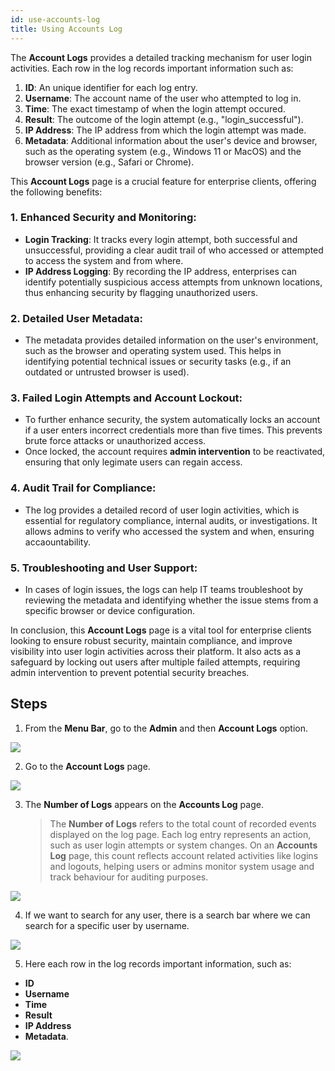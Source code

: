 ```yaml
---
id: use-accounts-log
title: Using Accounts Log
---
```


The **Account Logs** provides a detailed tracking mechanism for user login activities. Each row in the log records important information such as:
1. **ID**: An unique identifier for each log entry.
2. **Username**: The account name of the user who attempted to log in.
3. **Time**: The exact timestamp of when the login attempt occured.
4. **Result**: The outcome of the login attempt (e.g., "login_successful").
5. **IP Address**: The IP address from which the login attempt was made.
6. **Metadata**: Additional information about the user's device and browser, such as the operating system (e.g., Windows 11 or MacOS) and the browser version (e.g., Safari or Chrome).

This **Account Logs** page is a crucial feature for enterprise clients, offering the following benefits:

### 1. **Enhanced Security and Monitoring**:
- **Login Tracking**: It tracks every login attempt, both successful and unsuccessful, providing a clear audit trail of who accessed or attempted to access the system and from where.
- **IP Address Logging**: By recording the IP address, enterprises can identify potentially suspicious access attempts from unknown locations, thus enhancing security by flagging unauthorized users.

### 2. **Detailed User Metadata**:
- The metadata provides detailed information on the user's environment, such as the browser and operating system used. This helps in identifying potential technical issues or security tasks (e.g., if an outdated or untrusted browser is used).

### 3. **Failed Login Attempts and Account Lockout**:
- To further enhance security, the system automatically locks an account if a user enters incorrect credentials more than five times. This prevents brute force attacks or unauthorized access.
- Once locked, the account requires **admin intervention** to be reactivated, ensuring that only legimate users can regain access.

### 4. **Audit Trail for Compliance**:
- The log provides a detailed record of user login activities, which is essential for regulatory compliance, internal audits, or investigations. It allows admins to verify who accessed the system and when, ensuring accaountability.

### 5. **Troubleshooting and User Support**:
- In cases of login issues, the logs can help IT teams troubleshoot by reviewing the metadata and identifying whether the issue stems from a specific browser or device configuration.

In conclusion, this **Account Logs** page is a vital tool for enterprise clients looking to ensure robust security, maintain compliance, and improve visibility into user login activities across their platform. It also acts as a safeguard by locking out users after multiple failed attempts, requiring admin intervention to prevent potential security breaches.

## Steps

1. From the **Menu Bar**, go to the **Admin** and then **Account Logs** option.

![](/img/how-tos/how-to-use-accounts-log/account-logs.png)

2. Go to the **Account Logs** page.

![](/img/how-tos/how-to-use-accounts-log/log-page.png)

3. The **Number of Logs** appears on the **Accounts Log** page.
   > The **Number of Logs** refers to the total count of recorded events displayed on the log page. Each log entry represents an action, such as user login attempts or system changes. On an **Accounts Log** page, this count reflects account related activities like logins and logouts, helping users or admins monitor system usage and track behaviour for auditing purposes.

![](/img/how-tos/how-to-use-accounts-log/log-number.png)

4. If we want to search for any user, there is a search bar where we can search for a specific user by username.

![](/img/how-tos/how-to-use-accounts-log/search-log.png)

5. Here each row in the log records important information, such as:
- **ID**
- **Username**
- **Time**
- **Result**
- **IP Address**
- **Metadata**.

![](/img/how-tos/how-to-use-accounts-log/log-info.png)
